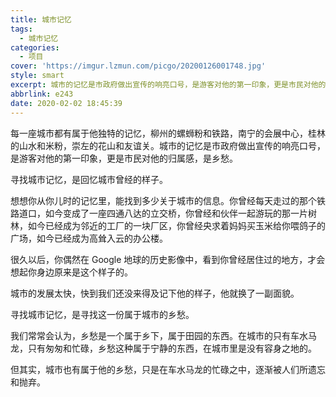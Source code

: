 ```yaml
---
title: 城市记忆
tags:
  - 城市记忆
categories:
  - 项目
cover: 'https://imgur.lzmun.com/picgo/20200126001748.jpg'
style: smart
excerpt: 城市的记忆是市政府做出宣传的响亮口号，是游客对他的第一印象，更是市民对他的归属感，是乡愁。
abbrlink: e243
date: 2020-02-02 18:45:39
---
```


每一座城市都有属于他独特的记忆，柳州的螺蛳粉和铁路，南宁的会展中心，桂林的山水和米粉，崇左的花山和友谊关。城市的记忆是市政府做出宣传的响亮口号，是游客对他的第一印象，更是市民对他的归属感，是乡愁。

寻找城市记忆，是回忆城市曾经的样子。

想想你从你儿时的记忆里，能找到多少关于城市的信息。你曾经每天走过的那个铁路道口，如今变成了一座四通八达的立交桥，你曾经和伙伴一起游玩的那一片树林，如今已经成为邻近的工厂的一块厂区，你曾经央求着妈妈买玉米给你喂鸽子的广场，如今已经成为高耸入云的办公楼。

很久以后，你偶然在 Google 地球的历史影像中，看到你曾经居住过的地方，才会想起你身边原来是这个样子的。

城市的发展太快，快到我们还没来得及记下他的样子，他就换了一副面貌。

寻找城市记忆，是寻找这一份属于城市的乡愁。

我们常常会认为，乡愁是一个属于乡下，属于田园的东西。在城市的只有车水马龙，只有匆匆和忙碌，乡愁这种属于宁静的东西，在城市里是没有容身之地的。

但其实，城市也有属于他的乡愁，只是在车水马龙的忙碌之中，逐渐被人们所遗忘和抛弃。
